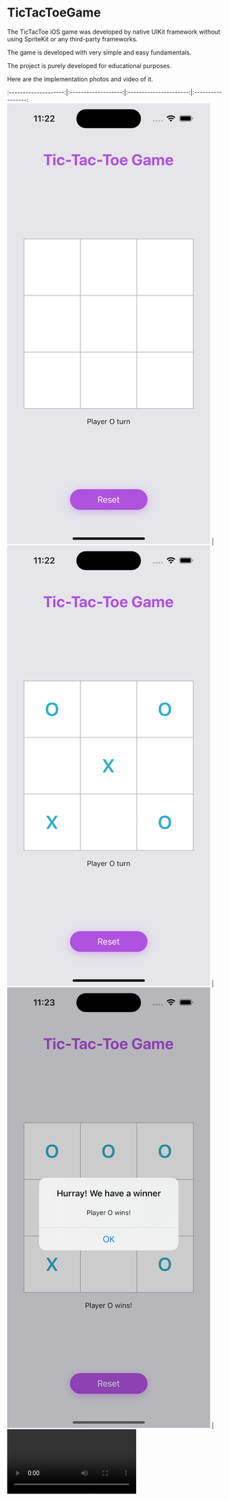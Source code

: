 # TicTacToeGame


The TicTacToe iOS game was developed by native UIKit framework without using SpriteKit or any third-party frameworks.

The game is developed with very simple and easy fundamentals.

The project is purely developed for educational purposes.

Here are the implementation photos and video of it.

:--------------------:|:-------------------:|:----------------------:|:-----------------:
![](https://github.com/kishanbarmawala/TicTacToeGame/blob/main/Screenshots/demo-ss-1.png)  |  ![](https://github.com/kishanbarmawala/TicTacToeGame/blob/main/Screenshots/demo-ss-2.png)  |  ![](https://github.com/kishanbarmawala/TicTacToeGame/blob/main/Screenshots/demo-ss-3.png)  |  ![](https://github.com/kishanbarmawala/TicTacToeGame/blob/main/Screenshots/demo-video.mp4)
 

